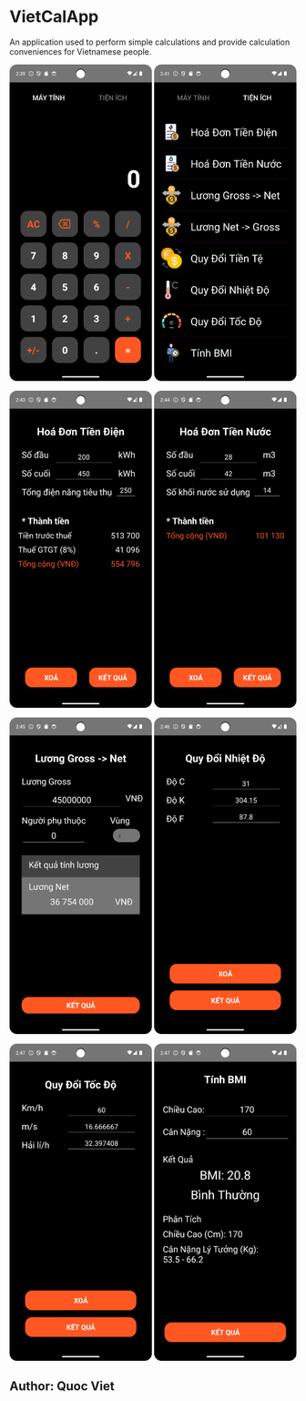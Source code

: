 # VietCalApp
An application used to perform simple calculations and provide calculation conveniences for Vietnamese people.

<img src="https://github.com/QuocViet132/VietCalApp/blob/develop/ImageUI/CalculatorUI.png" alt="CalculatorUI" width="250" />   <img src="https://github.com/QuocViet132/VietCalApp/blob/develop/ImageUI/ExtensionsUI.png" alt="ExtensionsUI.png" width="250" />

<img src="https://github.com/QuocViet132/VietCalApp/blob/develop/ImageUI/ElectriccityBillUI.png" alt="ElectriccityBillUI" width="250" />   <img src="https://github.com/QuocViet132/VietCalApp/blob/develop/ImageUI/WaterBill.png" alt="WaterBill" width="250" />

<img src="https://github.com/QuocViet132/VietCalApp/blob/develop/ImageUI/ConvertGrossToNet.png" alt="ConvertGrossToNet" width="250" />   <img src="https://github.com/QuocViet132/VietCalApp/blob/develop/ImageUI/convertTemperature.png" alt="convertTemperature" width="250" />

<img src="https://github.com/QuocViet132/VietCalApp/blob/develop/ImageUI/convertSpeed.png" alt="convertSpeedt" width="250" />   <img src="https://github.com/QuocViet132/VietCalApp/blob/develop/ImageUI/calculateBmi.png" alt="calculateBmi" width="250" />

## Author: Quoc Viet
